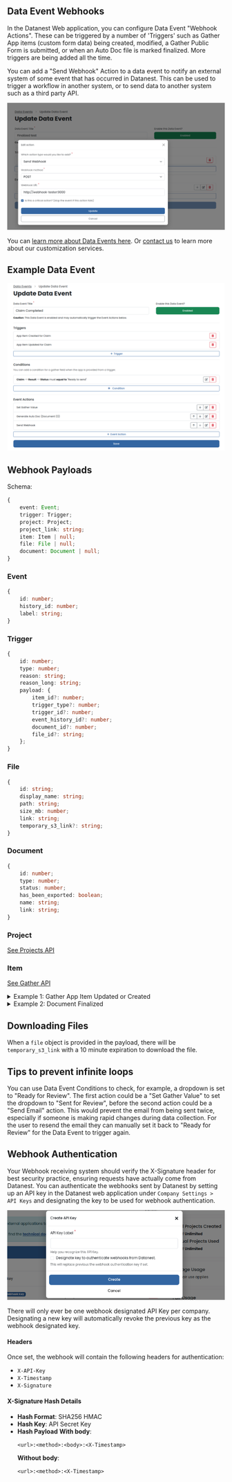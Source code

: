 
## Data Event Webhooks

In the Datanest Web application, you can configure Data Event "Webhook Actions". These can be triggered by a number of 'Triggers' such as Gather App items (custom form data) being created, modified, a Gather Public Form is submitted, or when an Auto Doc file is marked finalized. More triggers are being added all the time.

You can add a "Send Webhook" Action to a data event to notify an external system of some event that has occurred in Datanest. This can be used to trigger a workflow in another system, or to send data to another system such as a third party API.

![](./images/data-event-webhook-configuration.png)

You can [learn more about Data Events here](https://app.datanest.earth/support/4). Or [contact us](https://www.datanest.earth/contact-us) to learn more about our customization services.

## Example Data Event

![](./images/data-event-complex-example.png)

## Webhook Payloads

Schema:
```ts
{ 
    event: Event;
    trigger: Trigger;
    project: Project;
    project_link: string;
    item: Item | null;
    file: File | null;
    document: Document | null;
}
```

### Event
```ts
{
    id: number;
    history_id: number;
    label: string;
}
```

### Trigger
```ts
{
    id: number;
    type: number;
    reason: string;
    reason_long: string;
    payload: {
        item_id?: number;
        trigger_type?: number;
        trigger_id?: number;
        event_history_id?: number;
        document_id?: number;
        file_id?: string;
    };
}
```

### File
```ts
{
    id: string;
    display_name: string;
    path: string;
    size_mb: number;
    link: string;
    temporary_s3_link?: string;
}
```

### Document
```ts
{
    id: number;
    type: number;
    status: number;
    has_been_exported: boolean;
    name: string;
    link: string;
}
```

### Project
[See Projects API](../endpoints/projects.md)

### Item
[See Gather API](../endpoints/gather.md)

<details>
<summary>Example 1: Gather App Item Updated or Created</summary>

```json
{
    "event": {
        "id": 37,
        "history_id": 333,
        "label": "Claim Completed"
    },
    "trigger": {
        "id": 139,
        "type": 2,
        "reason": "App Item Updated",
        "reason_long": "App Item Updated",
        "payload": {
            "item_id": 1128954,
            "trigger_type": 2,
            "trigger_id": 139,
            "event_history_id": 333
        }
    },
    "project": {
        "uuid": "005056a4-ecd7-4ded-87bc-dad952efe1a5",
        "project_number": "Data Event Webhooks",
        "project_name": "Sopoline Burton",
        "project_client": "Tempor do aliquid no",
        "project_type": 1,
        "project_manager_uuid": "b4d84c46-1513-42ac-9d9f-dd56fa3d853c",
        "archived": false,
        "is_confidential": false,
        "is_confirmed": true,
        "latitude": 40.7094756,
        "longitude": -74.0072955,
        "storage_needs_calc": true,
        "storage_usage_mb": 0,
        "has_soil_upload": false,
        "has_water_upload": false,
        "has_leachate_upload": false,
        "has_soilgas_upload": false,
        "has_xrf_data": false,
        "has_chemical_misalignment": false,
        "has_sample_merging_misalignment": false,
        "has_matrice_misalignment": false,
        "has_unit_misalignment": false,
        "has_rpd_misalignment": false,
        "has_spatial_misalignment": false,
        "is_gather_non_spatial_view": false,
        "is_legacy_gather_table": true,
        "project_address": "123 William Street, New York, NY, USA",
        "google_place_id": "ChIJIaGbBBhawokRUmbgNsUmr-s",
        "address_street": "123 William Street",
        "address_locality": "Manhattan",
        "address_city": "New York",
        "address_state": "New York",
        "address_country": "United States",
        "address_postcode": "10038",
        "measurement_type": "inch",
        "timezone": "America\/Los_Angeles",
        "enviro_processed_at": null,
        "updated_at": "2024-01-26T01:25:34.000000Z",
        "created_at": "2024-01-24T03:48:57.000000Z"
    },
    "project_link": "http:\/\/datanest.localhost:8080\/open-project\/005056a4-ecd7-4ded-87bc-dad952efe1a5",
    "item": {
        "id": 1128954,
        "project_uuid": "005056a4-ecd7-4ded-87bc-dad952efe1a5",
        "app_uuid": "d0b47e4b-6b98-4b77-aee4-2b02a25898ec",
        "type": 3,
        "title": "Test",
        "lab_title": null,
        "original_title": null,
        "latitude": 40.7094756,
        "longitude": -74.0072955,
        "label_title": null,
        "sample_type": 3,
        "hidden": false,
        "icon_size": null,
        "label_position": "{\"lat\": null, \"lng\": null}",
        "is_label_hidden": 0,
        "label_color": null,
        "label_shadow_color": null,
        "label_size": null,
        "is_label_underlined": null,
        "is_label_asterisk_appended": null,
        "marker_type": 0,
        "enviro_start_depth": null,
        "enviro_end_depth": null,
        "enviro_soil_description": null,
        "enviro_lab_sample_type": null,
        "enviro_sampled_date": null,
        "enviro_analyzed_date": null,
        "enviro_duplicate_of_id": null,
        "enviro_triplicate_of_id": null,
        "enviro_composite_of": null,
        "enviro_matrix": 0,
        "created_at": "2024-01-25T00:20:28.000000Z",
        "updated_at": "2024-01-25T00:20:28.000000Z",
        "deleted_at": null
    },
    "file": null,
    "document": null
}
```
</details>

<details>
<summary>Example 2: Document Finalized</summary>

When a `file` is provided, there will be `temporary_s3_link` with a 10 minute expiration to download the file.
The file, document and project `link`s are for the Datanest web application intended for end-users.

```json
{
    "event": {
        "id": 39,
        "history_id": 342,
        "label": "Finalized test"
    },
    "trigger": {
        "id": 143,
        "type": 6,
        "reason": "Auto Doc Finalized",
        "reason_long": "Auto Doc Finalized",
        "payload": {
            "trigger_id": 143,
            "trigger_type": 6,
            "document_id": 5113,
            "file_id": "9b2e7091-22bc-4a25-b9d7-d6701a50387a",
            "event_history_id": 342
        }
    },
    "project": {
        "uuid": "005056a4-ecd7-4ded-87bc-dad952efe1a5",
        "project_number": "Data Event Webhooks",
        "project_name": "Sopoline Burton",
        "project_client": "Tempor do aliquid no",
        "project_type": 1,
        "project_manager_uuid": "b4d84c46-1513-42ac-9d9f-dd56fa3d853c",
        "archived": false,
        "is_confidential": false,
        "is_confirmed": true,
        "latitude": 40.7094756,
        "longitude": -74.0072955,
        "storage_needs_calc": true,
        "storage_usage_mb": 0,
        "has_soil_upload": false,
        "has_water_upload": false,
        "has_leachate_upload": false,
        "has_soilgas_upload": false,
        "has_xrf_data": false,
        "has_chemical_misalignment": false,
        "has_sample_merging_misalignment": false,
        "has_matrice_misalignment": false,
        "has_unit_misalignment": false,
        "has_rpd_misalignment": false,
        "has_spatial_misalignment": false,
        "is_gather_non_spatial_view": false,
        "is_legacy_gather_table": true,
        "project_address": "123 William Street, New York, NY, USA",
        "google_place_id": "ChIJIaGbBBhawokRUmbgNsUmr-s",
        "address_street": "123 William Street",
        "address_locality": "Manhattan",
        "address_city": "New York",
        "address_state": "New York",
        "address_country": "United States",
        "address_postcode": "10038",
        "measurement_type": "inch",
        "timezone": "America\/Los_Angeles",
        "enviro_processed_at": null,
        "updated_at": "2024-01-26T02:49:45.000000Z",
        "created_at": "2024-01-24T03:48:57.000000Z"
    },
    "project_link": "http:\/\/datanest.localhost:8080\/open-project\/005056a4-ecd7-4ded-87bc-dad952efe1a5",
    "item": null,
    "file": {
        "id": "9b2e7091-22bc-4a25-b9d7-d6701a50387a",
        "display_name": "Data Event Webhooks - Document (1) - Claim-6 - #013.docx",
        "path": "Auto Docs\/Document (1)",
        "size_mb": 0.028589248657227,
        "link": "http:\/\/datanest.localhost:8080\/open-project\/005056a4-ecd7-4ded-87bc-dad952efe1a5?redirect=%2Ffile%2F9b2e7091-22bc-4a25-b9d7-d6701a50387a",
        "temporary_s3_link": "https:\/\/datanest-staging.s3.ap-southeast-2.amazonaws.com\/files\/...(ommitted)"
    },
    "document": {
        "id": 5113,
        "type": 0,
        "status": 0,
        "has_been_exported": true,
        "name": "Document (1)",
        "link": "http:\/\/datanest.localhost:8080\/open-project\/005056a4-ecd7-4ded-87bc-dad952efe1a5?redirect=%2Fdeliver%2Fword%2Feditor%2F5113"
    }
}
```
</details>

## Downloading Files

When a `file` object is provided in the payload, there will be `temporary_s3_link` with a 10 minute expiration to download the file.

## Tips to prevent infinite loops

You can use Data Event Conditions to check, for example, a dropdown is set to "Ready for Review". The first action could be a "Set Gather Value" to set the dropdown to "Sent for Review", before the second action could be a "Send Email" action. This would prevent the email from being sent twice, especially if someone is making rapid changes during data collection. For the user to resend the email they can manually set it back to "Ready for Review" for the Data Event to trigger again.


## Webhook Authentication

Your Webhook receiving system should verify the X-Signature header for best security practice, ensuring requests have actually come from Datanest. You can authenticate the webhooks sent by Datanest by setting up an API key in the Datanest web application under `Company Settings > API Keys` and designating the key to be used for webhook authentication.

![](./images/api-key-webhook-designate.png)

There will only ever be one webhook designated API Key per company. Designating a new key will automatically revoke the previous key as the webhook designated key.


#### Headers

Once set, the webhook will contain the following headers for authentication:

- `X-API-Key`
- `X-Timestamp`
- `X-Signature`

#### X-Signature Hash Details

- **Hash Format**: SHA256 HMAC
- **Hash Key**: API Secret Key
- **Hash Payload**
    **With body**:
    ```
    <url>:<method>:<body>:<X-Timestamp>
    ```
    **Without body**:
    ```
    <url>:<method>:<X-Timestamp>
    ```
